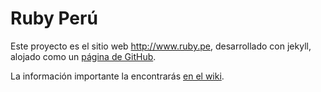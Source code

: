 # Ruby Perú

Este proyecto es el sitio web http://www.ruby.pe, desarrollado con jekyll,
alojado como un [página de GitHub](http://pages.github.com).

La información importante la encontrarás
[en el wiki](https://github.com/rubyperu/rubyperu.github.com/wiki).
